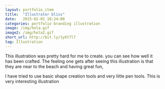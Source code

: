 ```yaml
---
layout: portfolio_item
title:  "Illustrator bliss"
date:   2015-02-01 10:24:00
categories: portfolio branding illustration
image: /img/hola.gif
image2: /img/hola2.gif
short_url: http://bit.ly/1yXt7l7
tag: Illustration
---
```


This illustration was pretty hard for me to create. you can see how well it has been crafted. The feeling one gets after seeing this illustration is that they are near to the beach and having great fun,

I have tried to use basic shape creation tools and very liitle pen tools. This is very interesting illustration 
